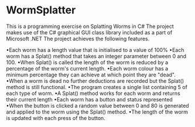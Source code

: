 # WormSplatter
 
This is a programming exercise on Splatting Worms in C#
The project makes use of the C# graphical GUI class library included as a part of Microsoft .NET 
The project achieves the following features.

•Each worm has a length value that is initialised to a value of 100%
•Each worm has a Splat() method that takes an integer parameter between 0 and 100.
•When Splat() is called the length of the worm is reduced by a percentage of the worm's current length.
•Each worm colour has a minimum percentage they can achieve at which point they are "dead".
•When a worm is dead no further deductions are recorded but the Splat() method is still functional.
•The program creates a single list containing 5 of each type of worm.
•A Splat() method works for each worm and returns their current length
•Each worm has a button and status represented
•When the button is clicked a random value between 0 and 80 is generated and applied to the worm using the Splat() method.
•The length of the worm is updated with each press of the button.
